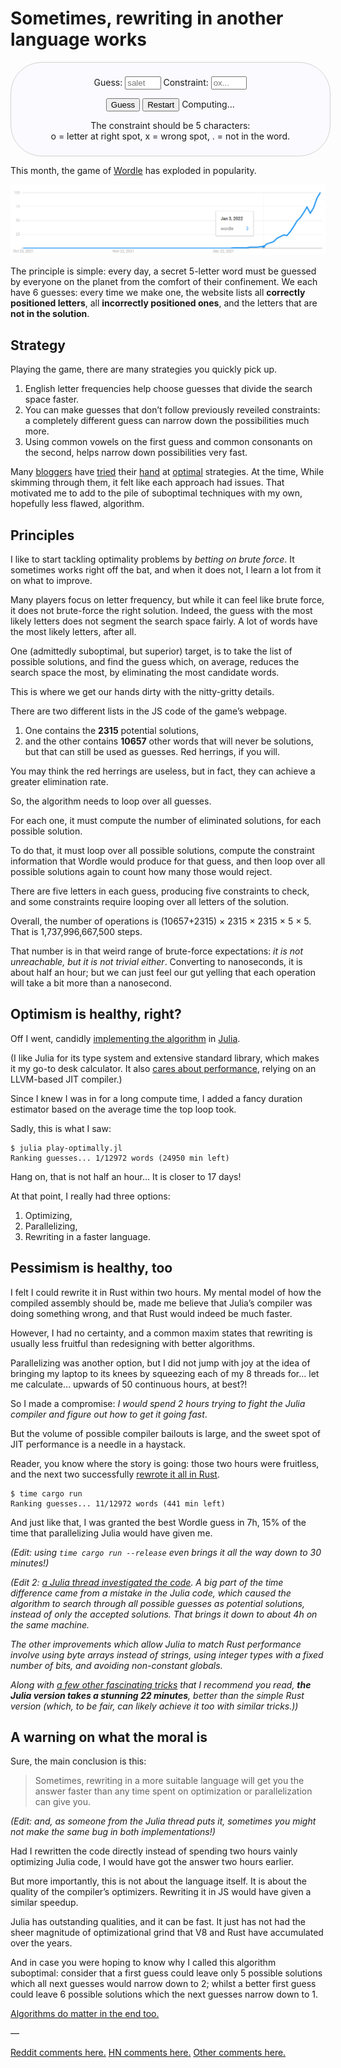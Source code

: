 # Sometimes, rewriting in another language works

<style>
.wordleSolver {
  width: 90%;
  margin: auto;
  padding: .6em 2em;
  border: 1px solid lightgray;
  border-radius: 50px;
  background-color: #fafaff;
}
.wordleSolver p {
  text-align: center;
}
.wordleSolver input {
  width: 7ex;
}
output { word-break: break-all; }
</style>
<div class=wordleSolver>
 <section id="logParagraph"></section>
 <form action="javascript:void 0">
  <p><label> Guess: <input id="guessInput" placeholder="salet" autocomplete="off"></label>
   <label> Constraint: <input id="constraintInput" placeholder="ox..." autocomplete="off"></label>
  </p>
  <p>
   <button id="guessButton">Guess</button>
   <button id="restartButton">Restart</button>
    <span id="computingParagraph">Computing…</span>
  <p>
 </form>
 <p> The constraint should be 5 characters:<br>
  o = letter at right spot, x = wrong spot, . = not in the word.</p>
 <script src="../assets/sometimes-rewriting-in-another-language-works/main.js"></script>
</div>

This month, the game of [Wordle][] has exploded in popularity.

![Google trends shows a sudden spike in January 2022](../assets/sometimes-rewriting-in-another-language-works/google-trends.png)

The principle is simple: every day, a secret 5-letter word must be guessed
by everyone on the planet from the comfort of their confinement.
We each have 6 guesses: every time we make one,
the website lists all **correctly positioned letters**,
all **incorrectly positioned ones**,
and the letters that are **not in the solution**.

## Strategy

Playing the game, there are many strategies you quickly pick up.

1. English letter frequencies help choose guesses that divide the search space faster.
2. You can make guesses that don’t follow previously reveiled constraints:
   a completely different guess can narrow down the possibilities much more.
3. Using common vowels on the first guess and common consonants on the second,
   helps narrow down possibilities very fast.

Many [bloggers][blog1] have [tried][blog2] their [hand][blog3] at
[optimal][blog4] strategies.
At the time, While skimming through them, it felt like each approach had issues.
That motivated me to add to the pile of suboptimal techniques with my own,
hopefully less flawed, algorithm.

## Principles

I like to start tackling optimality problems by *betting on brute force*.
It sometimes works right off the bat,
and when it does not, I learn a lot from it on what to improve.

Many players focus on letter frequency, but while it can feel like brute force,
it does not brute-force the right solution.
Indeed, the guess with the most likely letters does not segment the search
space fairly. A lot of words have the most likely letters, after all.

One (admittedly suboptimal, but superior) target,
is to take the list of possible solutions, and find the guess which, on average,
reduces the search space the most, by eliminating the most candidate words.

This is where we get our hands dirty with the nitty-gritty details.

There are two different lists in the JS code of the game’s webpage.

1. One contains the **2315** potential solutions,
2. and the other contains **10657** other words that will never be solutions,
   but that can still be used as guesses. Red herrings, if you will.

You may think the red herrings are useless, but in fact,
they can achieve a greater elimination rate.

So, the algorithm needs to loop over all guesses.

For each one, it must compute the number of eliminated solutions,
for each possible solution.

To do that, it must loop over all possible solutions,
compute the constraint information that Wordle would produce for that guess,
and then loop over all possible solutions again
to count how many those would reject.

There are five letters in each guess, producing five constraints to check,
and some constraints require looping over all letters of the solution.

Overall, the number of operations is (10657+2315) × 2315 × 2315 × 5 × 5.
That is 1,737,996,667,500 steps.

That number is in that weird range of brute-force expectations:
*it is not unreachable, but it is not trivial either*.
Converting to nanoseconds, it is about half an hour;
but we can just feel our gut yelling
that each operation will take a bit more than a nanosecond.

## Optimism is healthy, right?

Off I went, candidly [implementing the algorithm][jlimpl] in [Julia][Julia].

(I like Julia for its type system and extensive standard library,
which makes it my go-to desk calculator.
It also [cares about performance][jlperf],
relying on an LLVM-based JIT compiler.)

Since I knew I was in for a long compute time,
I added a fancy duration estimator based on the average time the top loop took.

Sadly, this is what I saw:

    $ julia play-optimally.jl
    Ranking guesses... 1/12972 words (24950 min left)

Hang on, that is not half an hour… It is closer to 17 days!

At that point, I really had three options:

1. Optimizing,
2. Parallelizing,
3. Rewriting in a faster language.

## Pessimism is healthy, too

I felt I could rewrite it in Rust within two hours.
My mental model of how the compiled assembly should be,
made me believe that Julia’s compiler was doing something wrong,
and that Rust would indeed be much faster.

However, I had no certainty, and a common maxim states that rewriting is usually
less fruitful than redesigning with better algorithms.

Parallelizing was another option, but I did not jump with joy at the idea of
bringing my laptop to its knees by squeezing each of my 8 threads for…
let me calculate… upwards of 50 continuous hours, at best?!

So I made a compromise:
*I would spend 2 hours trying to fight the Julia compiler and figure out how to
get it going fast*.

But the volume of possible compiler bailouts is large,
and the sweet spot of JIT performance is a needle in a haystack.

Reader, you know where the story is going:
those two hours were fruitless,
and the next two successfully [rewrote it all in Rust][rsimpl].

    $ time cargo run
    Ranking guesses... 11/12972 words (441 min left)

And just like that, I was granted the best Wordle guess in 7h,
15% of the time that parallelizing Julia would have given me.

*(Edit: using `time cargo run --release`
even brings it all the way down to 30 minutes!)*

*(Edit 2: [a Julia thread investigated the code][jlthread].
A big part of the time difference came from a mistake in the Julia code,
which caused the algorithm to search through all possible guesses
as potential solutions, instead of only the accepted solutions.
That brings it down to about 4h on the same machine.*

*The other improvements which allow Julia to match Rust performance involve
using byte arrays instead of strings,
using integer types with a fixed number of bits,
and avoiding non-constant globals.*

*Along with [a few other fascinating tricks][jlpr] that I recommend you read,
**the Julia version takes a stunning 22 minutes**,
better than the simple Rust version (which, to be fair,
can likely achieve it too with similar tricks.))*

## A warning on what the moral is

Sure, the main conclusion is this:

> Sometimes, rewriting in a more suitable language will get you the answer
> faster than any time spent on optimization or parallelization can give you.

*(Edit: and, as someone from the Julia thread puts it,
sometimes you might not make the same bug in both implementations!)*

Had I rewritten the code directly
instead of spending two hours vainly optimizing Julia code,
I would have got the answer two hours earlier.

But more importantly, this is not about the language itself.
It is about the quality of the compiler’s optimizers.
Rewriting it in JS would have given a similar speedup.

Julia has outstanding qualities, and it can be fast.
It just has not had the sheer magnitude of optimizational grind
that V8 and Rust have accumulated over the years.

And in case you were hoping to know why I called this algorithm suboptimal:
consider that a first guess could leave only 5 possible solutions
which all next guesses would narrow down to 2;
whilst a better first guess could leave 6 possible solutions
which the next guesses narrow down to 1.

[Algorithms do matter in the end too.][optimal-blog]

—

[Reddit comments here.](https://www.reddit.com/r/programming/comments/se16m0/sometimes_rewriting_in_another_language_works/)
[HN comments here.](https://news.ycombinator.com/item?id=30101862)
[Other comments here.](https://www.reddit.com/r/espadrine/comments/se187i/sometimes_rewriting_in_another_language_works/)

[Wordle]: https://www.powerlanguage.co.uk/wordle/
[blog1]: https://typon.github.io/wordle.html
[blog2]: https://slc.is/#Best%20Wordle%20Strategy%20%E2%80%94%20Explore%20or%20Exploit
[blog3]: https://bert.org/2021/11/24/the-best-starting-word-in-wordle/
[blog4]: https://github.com/jakearchibald/wordle-analyzer/
[jlimpl]: https://github.com/espadrine/optimal-wordle/blob/2e71cb4ca461ded5111a001ceb398ec2f4b08494/play-optimally.jl
[Julia]: https://julialang.org/
[jlperf]: https://julialang.org/benchmarks/
[rsimpl]: https://github.com/espadrine/optimal-wordle/blob/934dffd9781b6067b6de7b0f136a519867570fa3/src/main.rs
[optimal-blog]: https://sonorouschocolate.com/notes/index.php?title=The_best_strategies_for_Wordle
[jlthread]: https://discourse.julialang.org/t/rust-julia-comparison-post/75403/16?u=kristoffer.carlsson
[jlpr]: https://github.com/espadrine/optimal-wordle/pull/1

<script type="application/ld+json">
{ "@context": "http://schema.org",
  "@type": "BlogPosting",
  "datePublished": "2022-01-27T16:36:40Z",
  "keywords": "julia, rust, optimization" }
</script>
